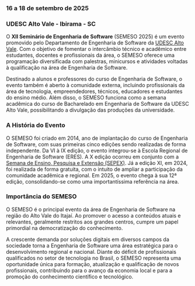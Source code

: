 ### 16 a 18 de setembro de 2025

### UDESC Alto Vale - Ibirama - SC

O **XII Seminário de Engenharia de Software** (SEMESO 2025) é um evento promovido pelo Departamento de Engenharia de Software da [UDESC Alto Vale][ceavi]. Com o objetivo de fomentar o intercâmbio técnico e acadêmico entre estudantes, docentes e profissionais da área, o SEMESO oferece uma programação diversificada com palestras, minicursos e atividades voltadas à qualificação na área de Engenharia de Software.

Destinado a alunos e professores do curso de Engenharia de Software, o evento também é aberto à comunidade externa, incluindo profissionais da área de tecnologia, empreendedores, técnicos, educadores e estudantes do ensino médio. Além disso, o SEMESO funciona como a semana acadêmica do curso de Bacharelado em Engenharia de Software da UDESC Alto Vale, possibilitando a divulgação das produções da universidade.

### A História do Evento

O SEMESO foi criado em 2014, ano de implantação do curso de Engenharia de Software, com suas primeiras cinco edições sendo realizadas de forma independente. Da VI à IX edição, o evento integrou-se à Escola Regional de Engenharia de Software (ERES). A X edição ocorreu em conjunto com a [Semana de Ensino, Pesquisa e Extensão (SEPEX)][sepex]. Já a edição XI, em 2024, foi realizada de forma gratuita, com o intuito de ampliar a participação da comunidade acadêmica e regional. Em 2025, o evento chega à sua 12ª edição, consolidando-se como uma importantíssima referência na área.

### Importância do SEMESO

O SEMESO é o principal evento da área de Engenharia de Software na região do Alto Vale do Itajaí. Ao promover o acesso a conteúdos atuais e relevantes, geralmente restritos aos grandes centros, cumpre um papel primordial na democratização do conhecimento.

A crescente demanda por soluções digitais em diversos campos da sociedade torna a Engenharia de Software uma área estratégica para o desenvolvimento regional e nacional. Diante do déficit de profissionais qualificados no setor de tecnologia no Brasil, o SEMESO representa uma oportunidade única para formação, atualização e qualificação de novos profissionais, contribuindo para o avanço da economia local e para a promoção do conhecimento científico e tecnológico.

[ceavi]: https://www.ceavi.udesc.br
[sepex]: https://www.udesc.br/ceavi/sepex
